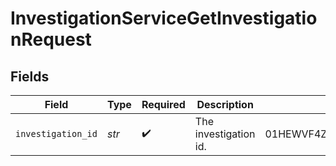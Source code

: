 # InvestigationServiceGetInvestigationRequest


## Fields

| Field                      | Type                       | Required                   | Description                | Example                    |
| -------------------------- | -------------------------- | -------------------------- | -------------------------- | -------------------------- |
| `investigation_id`         | *str*                      | :heavy_check_mark:         | The investigation id.      | 01HEWVF4ZSNKYRP293J53ASJCJ |